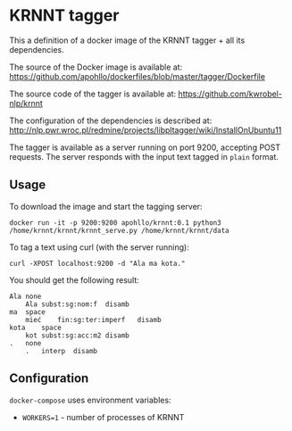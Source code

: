 # KRNNT tagger

This a definition of a docker image of the KRNNT tagger + all its dependencies. 

The source of the Docker image is available at:
https://github.com/apohllo/dockerfiles/blob/master/tagger/Dockerfile

The source code of the tagger is available at:
https://github.com/kwrobel-nlp/krnnt

The configuration of the dependencies is described at:
http://nlp.pwr.wroc.pl/redmine/projects/libpltagger/wiki/InstallOnUbuntu11

The tagger is available as a server running on port 9200, accepting POST requests.
The server responds with the input text tagged in `plain` format.

## Usage

To download the image and start the tagging server:

```
docker run -it -p 9200:9200 apohllo/krnnt:0.1 python3 /home/krnnt/krnnt/krnnt_serve.py /home/krnnt/krnnt/data
```

To tag a text using curl (with the server running):

```
curl -XPOST localhost:9200 -d "Ala ma kota."
```

You should get the following result:

```
Ala	none
	Ala	subst:sg:nom:f	disamb
ma	space
	mieć	fin:sg:ter:imperf	disamb
kota	space
	kot	subst:sg:acc:m2	disamb
.	none
	.	interp	disamb
```

## Configuration

`docker-compose` uses environment variables:
* `WORKERS=1` - number of processes of KRNNT
